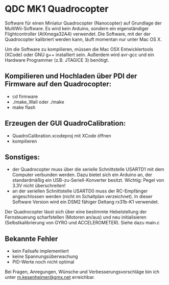 QDC MK1 Quadrocopter
====================

Software für einen Miniatur Quadrocopter (Nanocopter) auf Grundlage der MultiWii-Software. Es wird kein Arduino, sondern ein eigenständiger Flightcontroller (AtXmega32A4) verwendet. Die Software, mit der der Quadrocopter kalibriert werden kann, läuft momentan nur unter Mac OS X.

Um die Software zu kompilieren, müssen die Mac OSX Entwicklertools (XCode) oder GNU g++ installiert sein. Außerdem wird avr-gcc und ein Hardware Programmer (z.B. JTAGICE 3) benötigt.

Kompilieren und Hochladen über PDI der Firmware auf den Quadrocopter:
---------------------------------------------------------------------
- cd firmware
- ./make_Wall oder ./make
- make flash

Erzeugen der GUI QuadroCalibration:
-----------------------------------
- QuadroCalibration.xcodeproj mit XCode öffnen
- kompilieren

Sonstiges:
----------
- der Quadrocopter muss über die serielle Schnittstelle USARTD1 mit dem Computer verbunden werden. Dazu bietet sich ein Arduino an, der standardmäßig ein USB-zu-Seriell-Konverter besitzt. Wichtig: Pegel von 3.3V nicht überschreiten!
- an der seriellen Schnittstelle USARTD0 muss der RC-Empfänger angeschlossen werden (nicht im Schaltplan verzeichnet). In dieser Software Version wird ein DSM2 fähiger Deltang rx31b-K1 verwendet.

Der Quadrocopter lässt sich über eine bestimmte Hebelstellung der Fernsteuerung scharfstellen (Motoren an/aus) und neu initialisieren (Selbstkalibrierung von GYRO und ACCELEROMETER). Siehe dazu main.c 

Bekannte Fehler
---------------
- kein Failsafe implementiert
- keine Spannungsüberwachung
- PID-Werte noch nicht optimal


Bei Fragen, Anregungen, Wünsche und Verbesserungsvorschläge bin ich unter m.kesenheimer@gmx.net erreichbar.